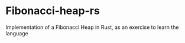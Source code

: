 # Fibonacci-heap-rs
Implementation of a Fibonacci Heap in Rust, as an exercise to learn the language
